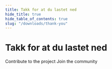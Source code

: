 ```yaml
---
title: Takk for at du lastet ned
hide_title: true
hide_table_of_contents: true
slug: "/downloads/thank-you"
---
```


<div className="text-center margin-top--xl">

# Takk for at du lastet ned

<div className="row margin-bottom--lg padding--sm flex-center">
<Link className="button button--outline button--warning button--lg margin--sm" href="/contributing">
  Contribute to the project
</Link>
<Link className="button button--outline button--info button--lg margin--sm" href="https://linwood.dev/matrix">
  Join the community
</Link>

</div>

</div>
